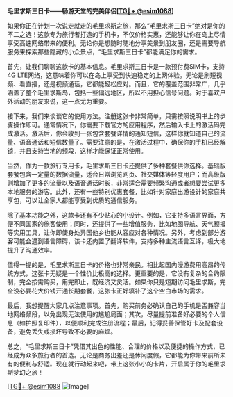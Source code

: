 **毛里求斯三日卡——畅游天堂的完美伴侣[[TG💪+ @esim1088](https://t.me/s/esim1088)]**

如果你正在计划一次说走就走的毛里求斯之旅，那么“毛里求斯三日卡”绝对是你的不二之选！这款专为旅行者打造的手机卡，不仅价格实惠，还能够让你在岛上尽情享受高速网络带来的便利。无论你是想随时随地分享美景到朋友圈，还是需要导航服务来探索那些隐藏的小众景点，“毛里求斯三日卡”都能满足你的需求。

首先，让我们聊聊这款卡的基本信息。毛里求斯三日卡是一款预付费SIM卡，支持4G LTE网络，这意味着你可以在岛上享受到快速稳定的上网体验。无论是刷短视频、看直播，还是视频通话，它都能轻松应对。而且，它的覆盖范围非常广，几乎涵盖了整个毛里求斯岛，包括一些偏远地区，所以不用担心信号问题。对于喜欢户外活动的朋友来说，这一点尤为重要。

接下来，我们来谈谈它的使用方法。注册这张卡非常简单，只需按照说明书上的步骤操作即可。通常情况下，你需要下载官方的应用程序，然后输入卡上的激活码完成激活。激活后，你会收到一张包含套餐详情的通知短信，这样你就知道自己的流量、语音通话和短信数量了。需要注意的是，在激活过程中，确保你的手机已经解锁，并且支持当地的频段，这样才能保证正常使用。

当然，作为一款旅行专用卡，毛里求斯三日卡还提供了多种套餐供你选择。基础版套餐包含一定量的数据流量，适合日常浏览网页、社交媒体等轻度用户；而高级版则增加了更多的流量以及语音通话时长，非常适合需要频繁沟通或者想要尝试更多本地服务的游客。此外，还有一些特别优惠套餐，比如针对家庭出游设计的家庭共享包，可以让全家人都能享受到优质的通信服务。

除了基本功能之外，这款卡还有不少贴心的小设计。例如，它支持多语言界面，方便不同国家的旅客使用；同时，还提供了一些增值服务，比如地图导航、天气预报等实用工具，让你即使身处异国他乡也能从容应对各种情况。另外，考虑到部分游客可能会遇到语言障碍，该卡还内置了翻译软件，支持多种主流语言互译，极大地提升了沟通效率。

值得一提的是，毛里求斯三日卡的价格也非常亲民。相比起国内漫游费用高昂的传统方式，这张卡无疑是一个性价比极高的选择。更重要的是，它没有复杂的合约限制，完全按需购买，用完即止，既经济又灵活。如果你只是短期访问毛里求斯，完全没必要花大价钱开通长期套餐，这张卡正好填补了这个空白市场的需求。

最后，我想提醒大家几点注意事项。首先，购买前务必确认自己的手机是否兼容当地网络频段，以免出现无法使用的尴尬局面；其次，尽量提前准备好必要的个人信息（如护照复印件），以便顺利完成注册流程；最后，记得妥善保管好卡及配套设备，避免丢失或损坏导致不必要的麻烦。

总之，“毛里求斯三日卡”凭借其出色的性能、合理的价格以及便捷的操作方式，已经成为众多旅行者的首选。无论是商务出差还是休闲度假，它都能为你带来前所未有的便利与舒适。现在就行动起来吧，带上这张小小的卡片，开启属于你的毛里求斯梦幻之旅！

[[TG💪+ @esim1088](https://t.me/s/esim1088) ![Image](https://i.postimg.cc/4NQfJmqS/Snipaste-2025-05-13-00-14-12.png)]
